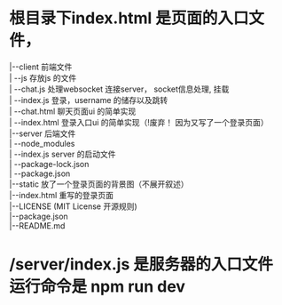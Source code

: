 # 根目录下index.html 是页面的入口文件，
|--client             前端文件  
|  --js               存放js 的文件  
|    --chat.js        处理websocket 连接server， socket信息处理, 挂载  
|    --index.js       登录，username 的储存以及跳转  
|  --chat.html        聊天页面ui 的简单实现   
|  --index.html       登录入口ui 的简单实现（!废弃！ 因为又写了一个登录页面）  
|--server             后端文件  
|  --node_modules  
|  --index.js server  的启动文件  
|  --package-lock.json   
|  --package.json   
|--static             放了一个登录页面的背景图（不展开叙述）  
|--index.html         重写的登录页面  
|--LICENSE            (MIT License 开源规则)  
|--package.json  
|--README.md  
  
# /server/index.js 是服务器的入口文件 运行命令是 npm run dev